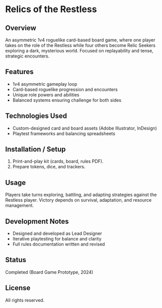 # Relics of the Restless

## Overview
An asymmetric 1v4 roguelike card-based board game, where one player takes on the role of the Restless while four others become Relic Seekers exploring a dark, mysterious world. Focused on replayability and tense, strategic encounters.

## Features
- 1v4 asymmetric gameplay loop  
- Card-based roguelike progression and encounters  
- Unique role powers and abilities  
- Balanced systems ensuring challenge for both sides  

## Technologies Used
- Custom-designed card and board assets (Adobe Illustrator, InDesign)  
- Playtest frameworks and balancing spreadsheets  

## Installation / Setup
1. Print-and-play kit (cards, board, rules PDF).  
2. Prepare tokens, dice, and trackers.  

## Usage
Players take turns exploring, battling, and adapting strategies against the Restless player. Victory depends on survival, adaptation, and resource management.  

## Development Notes
- Designed and developed as Lead Designer  
- Iterative playtesting for balance and clarity  
- Full rules documentation written and revised  

## Status
Completed (Board Game Prototype, 2024)  

## License
All rights reserved.

